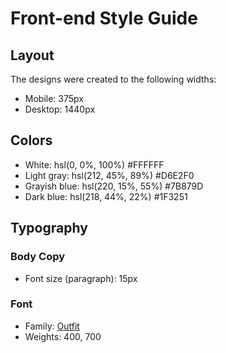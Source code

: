 # Front-end Style Guide

## Layout

The designs were created to the following widths:

- Mobile: 375px
- Desktop: 1440px

## Colors

- White: hsl(0, 0%, 100%)
#FFFFFF
- Light gray: hsl(212, 45%, 89%)
#D6E2F0
- Grayish blue: hsl(220, 15%, 55%)
#7B879D
- Dark blue: hsl(218, 44%, 22%)
#1F3251

## Typography

### Body Copy

- Font size (paragraph): 15px

### Font

- Family: [Outfit](https://fonts.google.com/specimen/Outfit)
- Weights: 400, 700
